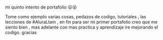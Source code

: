 mi quinto intento de portafolio 😮😮

Tome como ejemplo varias cosas, pedazos de codigo, tutoriales , las lecciones de #AluraLtam ,
en fin para ser mi primer portafolio creo que me siento bien ,
mas adelante con mas practica y aprendizaje ire mejorando el codigo. 
gracias
